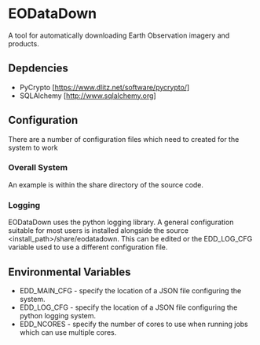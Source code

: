 # EODataDown

A tool for automatically downloading Earth Observation imagery and products.

## Depdencies

* PyCrypto [https://www.dlitz.net/software/pycrypto/]
* SQLAlchemy [http://www.sqlalchemy.org]

## Configuration

There are a number of configuration files which need to created for the system to work

### Overall System

An example is within the share directory of the source code.

### Logging

EODataDown uses the python logging library. A general configuration suitable for most users is installed alongside the source <install_path>/share/eodatadown. This can be edited or the EDD_LOG_CFG variable used to use a different configuration file. 


## Environmental Variables

* EDD_MAIN_CFG - specify the location of a JSON file configuring the system.
* EDD_LOG_CFG - specify the location of a JSON file configuring the python logging system.
* EDD_NCORES - specify the number of cores to use when running jobs which can use multiple cores.
